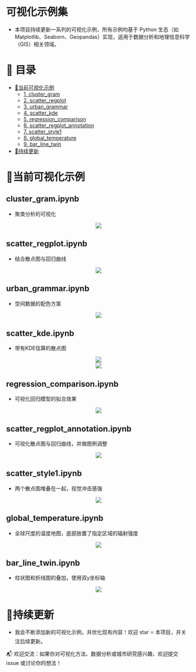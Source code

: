 # 可视化示例集

- 本项目持续更新一系列的可视化示例，所有示例均基于 Python 生态（如 Matplotlib、Seaborn、Geopandas）实现，适用于数据分析和地理信息科学（GIS）相关领域。

# 📖 目录

- [📌当前可视化示例](#当前可视化示例)
  - [1. cluster_gram](#cluster_gramipynb)
  - [2. scatter_regplot](#scatter_regplotipynb)
  - [3. urban_grammar](#urban_grammaripynb)
  - [4. scatter_kde](#scatter_kdeipynb)
  - [5. regression_comparison](#regression_comparisonipynb)
  - [6. scatter_regplot_annotation](#scatter_regplot_annotationipynb)
  - [7. scatter_style1](#scatter_style1ipynb)
  - [8. global_temperature](#global_temperatureipynb)
  - [9. bar_line_twin](#bar_line_twinipynb)
- [🚀持续更新](#持续更新)

# 📌当前可视化示例

## cluster_gram.ipynb
- 聚类分析的可视化
<center><img src="fig/cluster_gram.png"></center> 

## scatter_regplot.ipynb
- 结合散点图与回归曲线
<center><img src="fig/scatter_regplot.png"></center> 

## urban_grammar.ipynb
- 空间数据的配色方案
<center><img src="fig/urban_grammar.png"></center>

## scatter_kde.ipynb
- 带有KDE估算的散点图
<center><img src="fig/scatter_kde1.png"></center>
<center><img src="fig/scatter_kde2.png"></center>

## regression_comparison.ipynb
- 可视化回归模型的拟合效果
<center><img src="fig/regression_comparison.png"></center>

## scatter_regplot_annotation.ipynb
- 可视化散点图与回归曲线，并做图例调整
<center><img src="fig/scatter_regplot_annotation.png"></center>

## scatter_style1.ipynb
- 两个散点图堆叠在一起，视觉冲击感强
<center><img src="fig/scatter_style1.png"></center>

## global_temperature.ipynb
- 全球尺度的温度地图，底部放置了指定区域的辐射强度
<center><img src="fig/global_temperature.png"></center>

## bar_line_twin.ipynb
- 柱状图和折线图的叠加，使用双y坐标轴
<center><img src="fig/bar_line_twin.png"></center>

# 🚀持续更新

- 我会不断添加新的可视化示例，并优化现有内容！欢迎 star ⭐ 本项目，并关注后续更新。  

📬 欢迎交流：如果你对可视化方法、数据分析或城市研究感兴趣，欢迎提交 issue 或讨论你的想法！
